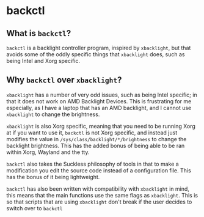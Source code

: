 # backctl

## What is `backctl`?
`backctl` is a backlight controller program, inspired by `xbacklight`, but that avoids some of the
oddly specific things that `xbacklight` does, such as being Intel and Xorg specific.

## Why `backctl` over `xbacklight`?
`xbacklight` has a number of very odd issues, such as being Intel specific; in that it does not work
on AMD Backlight Devices. This is frustrating for me especially, as I have a laptop that has an AMD
backlight, and I cannot use `xbacklight` to change the brightness.

`xbacklight` is also Xorg specific, meaning that you need to be running Xorg at if you want to use
it, `backctl` is not Xorg specific, and instead just modifies the value in
`/sys/class/backlight/*/brightness` to change the backlight brightness. This has the added bonus of
being able to be ran within Xorg, Wayland and the tty.

`backctl` also takes the Suckless philosophy of tools in that to make a modification you edit the
source code instead of a configuration file. This has the bonus of it being lightweight.

`backctl` has also been written with compatibility with `xbacklight` in mind, this means that the
main functions use the same flags as `xbacklight`. This is so that scripts that are using
`xbacklight` don't break if the user decides to switch over to `backctl`

